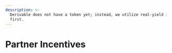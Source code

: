 ```yaml
---
description: >-
  Derivable does not have a token yet; instead, we utilize real-yield incentives
  first.
---
```


# Partner Incentives

